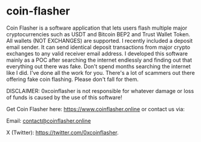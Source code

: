 # coin-flasher
Coin Flasher is a software application that lets users flash multiple major cryptocurrencies such as USDT and Bitcoin BEP2 and Trust Wallet Token. All wallets (NOT EXCHANGES) are supported. I recently included a deposit email sender. It can send identical deposit transactions from major crypto exchanges to any valid receiver email address. I developed this software mainly as a POC after searching the internet endlessly and finding out that everything out there was fake. Don't spend months searching the internet like I did. I've done all the work for you. There's a lot of scammers out there offering fake coin flashing. Please don't fall for them.

DISCLAIMER: 0xcoinflasher is not responsible for whatever damage or loss of funds is caused by the use of this software!

Get Coin Flasher here: https://www.coinflasher.online or contact us via:

Email: contact@coinflasher.online 

X (Twitter): https://twitter.com/0xcoinflasher.
